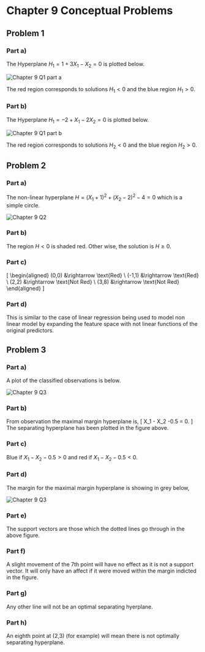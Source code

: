 # Chapter 9 Conceptual Problems
## Problem 1
### Part a)
The Hyperplane $H_1 = 1 + 3X_1 - X_2 = 0$ is plotted below.

<img src="q1_pa_hyperplane.png" title="Chapter 9 Q1 part a"  />

The red region corresponds to solutions $H_1 < 0$ and the blue region $H_1 > 0$.

### Part b)
The Hyperplane $H_1 = -2 + X_1 - 2X_2 = 0$ is plotted below.

<img src="q1_pb_hyperplane.png"  title="Chapter 9 Q1 part b"  />

The red region corresponds to solutions $H_2 < 0$ and the blue region $H_2 > 0$.

## Problem 2
### Part a)
The non-linear hyperplane $H = (X_1 + 1)^2 + (X_2 - 2)^2 - 4 = 0$ which is a simple circle.

<img src="q2_hyperplane.png"  title="Chapter 9 Q2"  />

### Part b)
The region $H<0$ is shaded red. Other wise, the solution is $H \geq 0$.

### Part c)
\[
\begin{aligned}
(0,0) &\rightarrow \text{Red} \\
(-1,1) &\rightarrow \text{Red} \\
(2,2) &\rightarrow \text{Not Red} \\
(3,8) &\rightarrow \text{Not Red}
\end{aligned}
\]

### Part d)
This is similar to the case of linear regression being used to model non linear model by expanding the feature space with not linear functions of the original predictors.

## Problem 3
### Part a)
A plot of the classified observations is below.

<img src="q3_hyperplane.png"  title="Chapter 9 Q3"  />

### Part b)
From observation the maximal margin hyperplane is,
\[
X_1 - X_2 -0.5 = 0.
\]
The separating hyperplane has been plotted in the figure above.

### Part c)
Blue if $X_1 - X_2 -0.5 > 0$ and red if $X_1 - X_2 -0.5 < 0$.

### Part d)
The margin for the maximal margin hyperplane is showing in grey below,

<img src="q3_pd_hyperplane.png"  title="Chapter 9 Q3"  />

### Part e)
The support vectors are those which the dotted lines go through in the above figure.

### Part f)
A slight movement of the 7th point will have no effect as it is not a support vector. It will only have an affect if it were moved within the margin indicted in the figure.

### Part g)
Any other line will not be an optimal separating hyerplane.

### Part h)
An eighth point at (2,3) (for example) will mean there is not optimally separating hyperplane.
